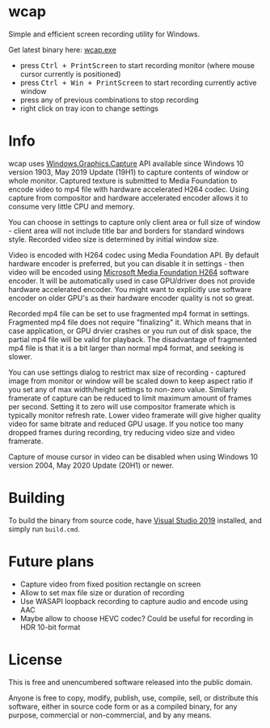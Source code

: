 wcap
====

Simple and efficient screen recording utility for Windows.

Get latest binary here: [wcap.exe][]

 * press <kbd>Ctrl + PrintScreen</kbd> to start recording monitor (where mouse cursor currently is positioned)
 * press <kbd>Ctrl + Win + PrintScreen</kbd> to start recording currently active window
 * press any of previous combinations to stop recording
 * right click on tray icon to change settings

Info
====

wcap uses [Windows.Graphics.Capture][wgc] API available since Windows 10 version 1903, May 2019 Update (19H1) to capture
contents of window or whole monitor. Captured texture is submitted to Media Foundation to encode video to mp4 file with
hardware accelerated H264 codec. Using capture from compositor and hardware accelerated encoder allows it to consume very
little CPU and memory.

You can choose in settings to capture only client area or full size of window - client area will not include title bar and
borders for standard windows style. Recorded video size is determined by initial window size.

Video is encoded with H264 codec using Media Foundation API. By default hardware encoder is preferred, but you can disable
it in settings - then video will be encoded using [Microsoft Media Foundation H264][MSMFH264] software encoder. It will be
automatically used in case GPU/driver does not provide hardware accelerated encoder. You might want to explicitly use
software encoder on older GPU's as their hardware encoder quality is not so great.

Recorded mp4 file can be set to use fragmented mp4 format in settings. Fragmented mp4 file does not require "finalizing" it.
Which means that in case application, or GPU drvier crashes or you run out of disk space, the partial mp4 file will be valid
for playback. The disadvantage of fragmented mp4 file is that it is a bit larger than normal mp4 format, and seeking is slower.

You can use settings dialog to restrict max size of recording - captured image from monitor or window will be scaled down
to keep aspect ratio if you set any of max width/height settings to non-zero value. Similarly framerate of capture can be
reduced to limit maximum amount of frames per second. Setting it to zero will use compositor framerate which is typically
monitor refresh rate. Lower video framerate will give higher quality video for same bitrate and reduced GPU usage. If you
notice too many dropped frames during recording, try reducing video size and video framerate.

Capture of mouse cursor in video can be disabled when using Windows 10 version 2004, May 2020 Update (20H1) or newer.

Building
========

To build the binary from source code, have [Visual Studio 2019][VS2019] installed, and simply run `build.cmd`.

Future plans
============

 * Capture video from fixed position rectangle on screen
 * Allow to set max file size or duration of recording
 * Use WASAPI loopback recording to capture audio and encode using AAC
 * Maybe allow to choose HEVC codec? Could be useful for recording in HDR 10-bit format

License
=======

This is free and unencumbered software released into the public domain.

Anyone is free to copy, modify, publish, use, compile, sell, or distribute this software, either in source code form or as
a compiled binary, for any purpose, commercial or non-commercial, and by any means.

[wcap.exe]: https://raw.githubusercontent.com/wiki/mmozeiko/wcap/wcap.exe
[wgc]: https://blogs.windows.com/windowsdeveloper/2019/09/16/new-ways-to-do-screen-capture/
[MSMFH264]: https://docs.microsoft.com/en-us/windows/win32/medfound/h-264-video-encoder
[VS2019]: https://visualstudio.microsoft.com/vs/
